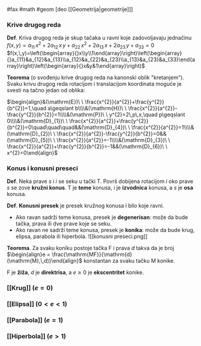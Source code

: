 #fax #math #geom  [deo [[Geometrija|geometrije]]]

### Krive drugog reda
**Def**. Kriva drugog reda je skup tačaka u ravni koje zadovoljavaju jednačinu $f(x,\,y) =a_{11}\,x^{2}+2a_{12}\,x\,y+a_{22}\,x^{2}+2a_{13}\,x +2a_{23}\,y + a_{33}=0$
$f(x,\,y)=\left(\begin{array}{}x\\y\\1\end{array}\right)\left(\begin{array}{}a_{11}&a_{12}&a_{13}\\a_{12}&a_{22}&a_{23}\\a_{13}&a_{23}&a_{33}\end{array}\right)\left(\begin{array}{}x&y&1\end{array}\right)$

**Teorema** (o svođenju krive drugog reda na kanonski oblik "kretanjem"). Svaku krivu drugog reda rotacijom i translacijom koordinata moguće je svesti na tačno jedan od oblika:

$\begin{align}&(\mathrm{E})\ \ \frac{x^{2}}{a^{2}}+\frac{y^{2}}{b^{2}}=1,\quad a\geqslant b\\\\&(\mathrm{H})\ \ \frac{x^{2}}{a^{2}}-\frac{y^{2}}{b^{2}}=1\\\\&(\mathrm{P})\ \ y^{2}=2\,p\,x,\quad p\geqslant 0\\\\&(\mathrm{D}_{1})\ \ \frac{x^{2}}{a^{2}}+\frac{y^{2}}{b^{2}}=0\quad\quad\quad&&(\mathrm{D}_{4})\ \ \frac{x^{2}}{a^{2}}=1\\\\&(\mathrm{D}_{2})\ \ \frac{x^{2}}{a^{2}}-\frac{y^{2}}{b^{2}}=0&&(\mathrm{D}_{5})\ \ \frac{x^{2}}{a^{2}}=-1\\\\&(\mathrm{D}_{3})\ \ \frac{x^{2}}{a^{2}}+\frac{y^{2}}{b^{2}}=-1&&(\mathrm{D}_{6})\ \ x^{2}=0\end{align}$
### Konus i konusni preseci

**Def**. Neka prave $s$ i $i$ se seku u tački $\mathrm{T}$. Površ dobijena rotacijom $i$ oko prave $s$ se zove **kružni konus**. 
$\mathrm{T}$ je **teme** konusa, $i$ je **izvodnica** konusa, a $s$ je **osa** konusa.

**Def**. **Konusni presek** je presek kružnog konusa i bilo koje ravni.

- Ako ravan sadrži teme konusa, presek je **degenerisan**: može da bude tačka, prava ili dve prave koje se seku.
- Ako ravan ne sadrži teme konusa, presek je **konika**: može da bude krug, elipsa, parabola ili hiperbola.
![[konusni preseci.png]]


**Teorema**. Za svaku koniku postoje tačka $\mathrm{F}$ i prava $d$ takva da je broj $\begin{align}e = \frac{\mathrm{MF}}{\mathrm{d}(\mathrm{M},\,d)}\end{align}$ konstantan za svaku tačku $\mathrm{M}$ konike.

$\mathrm{F}$ je **žiža**, $d$ je **direktrisa**, a $e\geqslant0$ je **ekscentritet** konike. 

### [[Krug]] $(e=0)$

### [[Elipsa]] $(0<e<1)$

### [[Parabola]] $(e=1)$

### [[Hiperbola]] $(e>1)$
